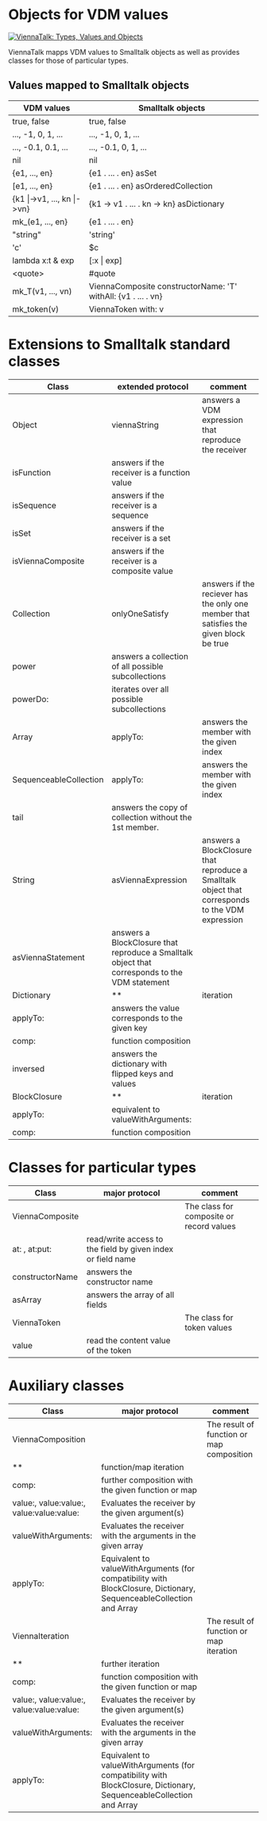 # Objects for VDM values

[![ViennaTalk: Types, Values and Objects](https://img.youtube.com/vi/anZoWeA5vd0/1.jpg)](https://www.youtube.com/watch?v=anZoWeA5vd0)

ViennaTalk mapps VDM values to Smalltalk objects as well as provides classes for those of particular types.

## Values mapped to Smalltalk objects

 VDM values | Smalltalk objects
 ---|---
 true, false | true, false
 ..., -1,  0, 1, ... | ..., -1, 0, 1, ...
 ..., -0.1, 0.1, ... | ..., -0.1, 0, 1, ...
 nil | nil
{e1, ..., en} | {e1 . ... . en} asSet
[e1, ..., en} | {e1 . ... . en} asOrderedCollection
{k1 \|->v1, ..., kn \|->vn} | {k1 -> v1 . ... . kn -> kn} asDictionary
mk_(e1, ..., en} | {e1 . ... . en}
"string" | 'string'
'c' | $c
lambda x:t & exp | [:x \| exp]
\<quote\> | #quote
mk_T(v1, ..., vn) | ViennaComposite constructorName: 'T' withAll: {v1 . ... . vn}
mk_token(v) | ViennaToken with: v

# Extensions to Smalltalk standard classes

Class | extended protocol | comment
---|---|---
Object | viennaString | answers a VDM expression that reproduce the receiver
 | isFunction | answers if the receiver is a function value
 | isSequence | answers if the receiver is a sequence
 | isSet | answers if the receiver is a set
 | isViennaComposite | answers if the receiver is a composite value
Collection | onlyOneSatisfy | answers if the reciever has the only one member that satisfies the given block be true
 | power | answers a collection of all possible subcollections
 | powerDo: | iterates over all possible subcollections
Array | applyTo: | answers the member with the given index
SequenceableCollection | applyTo: | answers the member with the given index
 | tail | answers the copy of collection without the 1st member.
String | asViennaExpression | answers a BlockClosure that reproduce a Smalltalk object that corresponds to the VDM expression
 | asViennaStatement | answers a BlockClosure that reproduce a Smalltalk object that corresponds to the VDM statement
Dictionary | ** | iteration
  | applyTo: | answers the value corresponds to the given key
  | comp: | function composition
  | inversed | answers the dictionary with flipped keys and values
BlockClosure | ** | iteration
 | applyTo: | equivalent to valueWithArguments:
 | comp: | function composition

# Classes for particular types

Class | major protocol | comment
---|---|---
ViennaComposite | | The class for composite or record values
 | at: , at:put: | read/write access to the field by given index or field name
 | constructorName | answers the constructor name
 | asArray | answers the array of all fields
ViennaToken | | The class for token values
 | value | read the content value of the token

# Auxiliary classes

Class | major protocol | comment
---|---|---
ViennaComposition | | The result of function or map composition
 | ** | function/map iteration
 | comp: | further composition with the given function or map
 | value:, value:value:, value:value:value: | Evaluates the receiver by the given argument(s)
 | valueWithArguments: | Evaluates the receiver with the arguments in the given array
 | applyTo: | Equivalent to valueWithArguments (for compatibility with BlockClosure, Dictionary, SequenceableCollection and Array
ViennaIteration | | The result of function or map iteration
 | ** | further iteration
 | comp: | function composition with the given function or map
 | value:, value:value:, value:value:value: | Evaluates the receiver by the given argument(s)
 | valueWithArguments: | Evaluates the receiver with the arguments in the given array
 | applyTo: | Equivalent to valueWithArguments (for compatibility with BlockClosure, Dictionary, SequenceableCollection and Array
